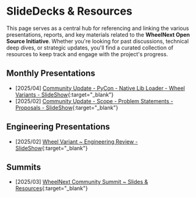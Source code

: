 # SlideDecks & Resources

This page serves as a central hub for referencing and linking the various presentations, reports, and key materials
related to the **WheelNext Open Source Initiative**. Whether you're looking for past discussions, technical deep
dives, or strategic updates, you'll find a curated collection of resources to keep track and engage with the project's progress.

## Monthly Presentations

- [2025/04] [Community Update - PyCon - Native Lib Loader - Wheel Variants - SlideShow](site:assets/slidedecks/monthly_meetings/2025_04-WheelNext_Community_Update.pdf){:target="_blank"}
- [2025/02] [Community Update - Scope - Problem Statements - Proposals - SlideShow](site:assets/slidedecks/monthly_meetings/2025_02-WheelNext_OSS_Initiative.pdf){:target="_blank"}

## Engineering Presentations

- [2025/02] [Wheel Variant ~ Engineering Review - SlideShow](site:assets/slidedecks/engineering/2025_02-WheelNext_Engineering_Review-Wheel_Variants.pdf){:target="_blank"}

## Summits

- [2025/03] [WheelNext Community Summit ~ Slides & Resources](site:summits/2025_03/slidedecks_and_resources/){:target="_blank"}
